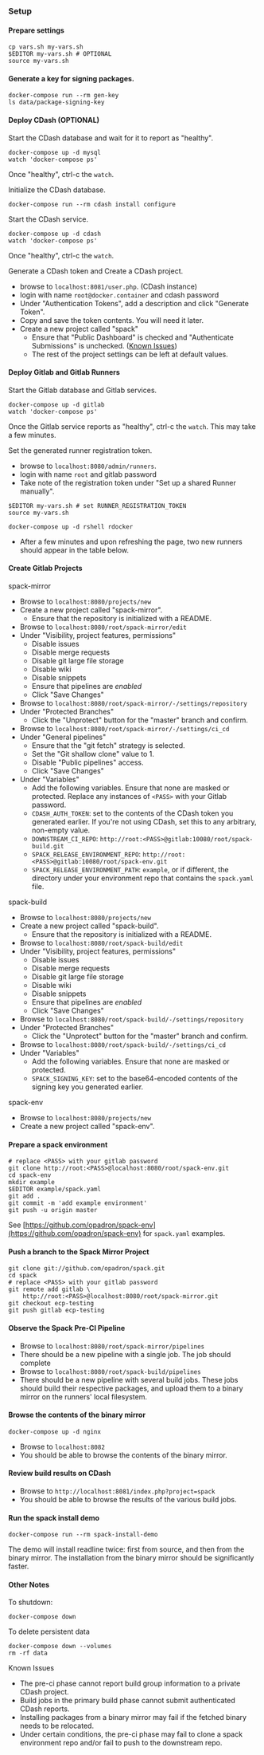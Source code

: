 ### Setup

#### Prepare settings

```
cp vars.sh my-vars.sh
$EDITOR my-vars.sh # OPTIONAL
source my-vars.sh
```

#### Generate a key for signing packages.
```
docker-compose run --rm gen-key
ls data/package-signing-key
```

#### Deploy CDash (OPTIONAL)

Start the CDash database and wait for it to report as "healthy".

```
docker-compose up -d mysql
watch 'docker-compose ps'
```

Once "healthy", ctrl-c the `watch`.

Initialize the CDash database.

```
docker-compose run --rm cdash install configure
```

Start the CDash service.

```
docker-compose up -d cdash
watch 'docker-compose ps'
```

Once "healthy", ctrl-c the `watch`.

Generate a CDash token and Create a CDash project.

 - browse to `localhost:8081/user.php`. (CDash instance)
 - login with name `root@docker.container` and cdash password
 - Under "Authentication Tokens", add a description and click
   "Generate Token".
 - Copy and save the token contents.  You will need it later.
 - Create a new project called "spack"
   - Ensure that "Public Dashboard" is checked and "Authenticate
     Submissions" is unchecked.
     ([Known Issues](#issue-private-cdash))
   - The rest of the project settings can be left at default values.

#### Deploy Gitlab and Gitlab Runners

Start the Gitlab database and Gitlab services.

```
docker-compose up -d gitlab
watch 'docker-compose ps'
```

Once the Gitlab service reports as "healthy", ctrl-c the `watch`.
This may take a few minutes.

Set the generated runner registration token.
 - browse to `localhost:8080/admin/runners`.
 - login with name `root` and gitlab password
 - Take note of the registration token under "Set up a shared
   Runner manually".

```
$EDITOR my-vars.sh # set RUNNER_REGISTRATION_TOKEN
source my-vars.sh

docker-compose up -d rshell rdocker
```

 - After a few minutes and upon refreshing the page, two new runners
   should appear in the table below.

#### Create Gitlab Projects

spack-mirror

 - Browse to `localhost:8080/projects/new`
 - Create a new project called "spack-mirror".
   - Ensure that the repository is initialized with a README.
 - Browse to `localhost:8080/root/spack-mirror/edit`
 - Under "Visibility, project features, permissions"
   - Disable issues
   - Disable merge requests
   - Disable git large file storage
   - Disable wiki
   - Disable snippets
   - Ensure that pipelines are *enabled*
   - Click "Save Changes"
 - Browse to `localhost:8080/root/spack-mirror/-/settings/repository`
 - Under "Protected Branches"
   - Click the "Unprotect" button for the "master" branch and
     confirm.
 - Browse to `localhost:8080/root/spack-mirror/-/settings/ci_cd`
 - Under "General pipelines"
   - Ensure that the "git fetch" strategy is selected.
   - Set the "Git shallow clone" value to 1.
   - Disable "Public pipelines" access.
   - Click "Save Changes"
 - Under "Variables"
   - Add the following variables.  Ensure that none are masked or protected.
     Replace any instances of `<PASS>` with your Gitlab password.
   - `CDASH_AUTH_TOKEN`: set to the contents of the CDash token you
      generated earlier.  If you're not using CDash, set this to any
      arbitrary, non-empty value.
   - `DOWNSTREAM_CI_REPO`:
     `http://root:<PASS>@gitlab:10080/root/spack-build.git`
   - `SPACK_RELEASE_ENVIRONMENT_REPO`:
      `http://root:<PASS>@gitlab:10080/root/spack-env.git`
   - `SPACK_RELEASE_ENVIRONMENT_PATH`: `example`, or if different,
     the directory under your environment repo that contains the
     `spack.yaml` file.


spack-build

 - Browse to `localhost:8080/projects/new`
 - Create a new project called "spack-build".
   - Ensure that the repository is initialized with a README.
 - Browse to `localhost:8080/root/spack-build/edit`
 - Under "Visibility, project features, permissions"
   - Disable issues
   - Disable merge requests
   - Disable git large file storage
   - Disable wiki
   - Disable snippets
   - Ensure that pipelines are *enabled*
   - Click "Save Changes"
 - Browse to `localhost:8080/root/spack-build/-/settings/repository`
 - Under "Protected Branches"
   - Click the "Unprotect" button for the "master" branch and
     confirm.
 - Browse to `localhost:8080/root/spack-build/-/settings/ci_cd`
 - Under "Variables"
   - Add the following variables.  Ensure that none are masked or protected.
   - `SPACK_SIGNING_KEY`: set to the base64-encoded contents of the
     signing key you generated earlier.

spack-env

 - Browse to `localhost:8080/projects/new`
 - Create a new project called "spack-env".

#### Prepare a spack environment

```
# replace <PASS> with your gitlab password
git clone http://root:<PASS>@localhost:8080/root/spack-env.git
cd spack-env
mkdir example
$EDITOR example/spack.yaml
git add .
git commit -m 'add example environment'
git push -u origin master
```

See [https://github.com/opadron/spack-env](https://github.com/opadron/spack-env)
for `spack.yaml` examples.

#### Push a branch to the Spack Mirror Project

```
git clone git://github.com/opadron/spack.git
cd spack
# replace <PASS> with your gitlab password
git remote add gitlab \
    http://root:<PASS>@localhost:8080/root/spack-mirror.git
git checkout ecp-testing
git push gitlab ecp-testing
```

#### Observe the Spack Pre-CI Pipeline

 - Browse to `localhost:8080/root/spack-mirror/pipelines`
 - There should be a new pipeline with a single job.  The job should complete
 - Browse to `localhost:8080/root/spack-build/pipelines`
 - There should be a new pipeline with several build jobs.
   These jobs should build their respective packages, and upload them to a
   binary mirror on the runners' local filesystem.

#### Browse the contents of the binary mirror

```
docker-compose up -d nginx
```

 - Browse to `localhost:8082`
 - You should be able to browse the contents of the binary mirror.

#### Review build results on CDash

 - Browse to `http://localhost:8081/index.php?project=spack`
 - You should be able to browse the results of the various build jobs.

#### Run the spack install demo

```
docker-compose run --rm spack-install-demo
```

The demo will install readline twice: first from source, and then from the
binary mirror.  The installation from the binary mirror should be significantly
faster.


#### Other Notes

To shutdown:
```
docker-compose down
```

To delete persistent data
```
docker-compose down --volumes
rm -rf data
```

Known Issues

 - <a name="issue-private-cdash"></a>
   The pre-ci phase cannot report build group information to a private CDash
   project.
 - Build jobs in the primary build phase cannot submit authenticated CDash
   reports.
 - Installing packages from a binary mirror may fail if the fetched
   binary needs to be relocated.
 - Under certain conditions, the pre-ci phase may fail to clone a spack
   environment repo and/or fail to push to the downstream repo.

